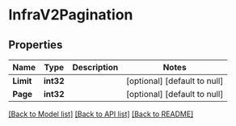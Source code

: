 # InfraV2Pagination

## Properties
Name | Type | Description | Notes
------------ | ------------- | ------------- | -------------
**Limit** | **int32** |  | [optional] [default to null]
**Page** | **int32** |  | [optional] [default to null]

[[Back to Model list]](../README.md#documentation-for-models) [[Back to API list]](../README.md#documentation-for-api-endpoints) [[Back to README]](../README.md)

